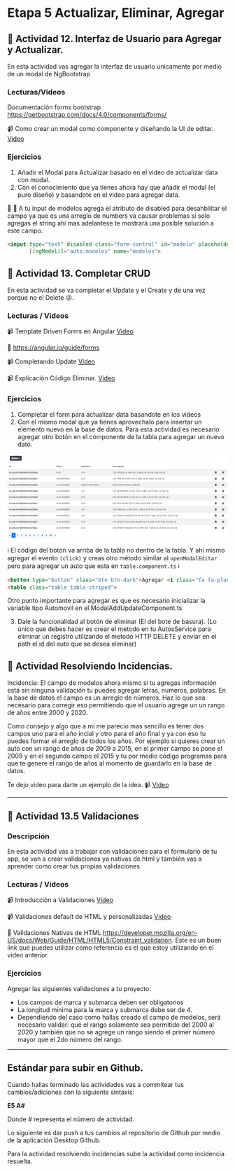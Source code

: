 # Etapa 5 Actualizar, Eliminar, Agregar

## :mushroom: Actividad 12. Interfaz de  Usuario para  Agregar y Actualizar.

En esta actividad vas  agregar la interfaz de usuario unicamente por medio de un modal de NgBootstrap

### Lecturas/Videos

Documentación forms bootstrap https://getbootstrap.com/docs/4.0/components/forms/

:video_camera: Como crear un modal como componente y diseñando la UI de editar. [Video](https://youtu.be/rbnSwSdJ1dY)

### Ejercicios
1. Añadir el Modal para Actualizar basado en el video de actualizar data con modal.
2. Con el conocimiento que ya tienes ahora hay que añadir el modal (el puro diseño) y basandote en el video para agregar data.

 :loudspeaker: :loudspeaker: A tu input de modelos agrega el atributo de disabled para desahbilitar el campo ya que es una arreglo de numbers va causar problemas si solo agregas el string ahí mas adelantese te mostrará una posible solución a este campo.
```html 
<input type="text" disabled class="form-control" id="modelo" placeholder="Agrega el modelo"
       [(ngModel)]="auto.modelos" name="modelos">
```

## :mushroom: Actividad 13. Completar CRUD

En esta actividad se va completar el Update y el Create y de una vez porque no el Delete :stuck_out_tongue_winking_eye:.

### Lecturas / Videos


:video_camera: Template Driven Forms en Angular [Video](https://youtu.be/757HWXZjzzI)

:link: https://angular.io/guide/forms

:video_camera: Completando Update [Video](https://youtu.be/BugiZi8pR-U)

:video_camera: Explicación Código Eliminar. [Video](https://youtu.be/x7JcHzvOEg8)


### Ejercicios

1. Completar el form para actualizar data basandote en los videos
2. Con el mismo modal que ya tienes aprovechalo para insertar un elemento nuevo en la base de datos. Para esta actividad es necesario agregar
otro botón en el componente de la tabla para agregar un nuevo dato.

![!](/images/tabla-boton-add.png)


:information_source: El código del boton va  arriba de la tabla no dentro de la tabla. Y ahí mismo agregar el evento `(click)` y creas otro método similar al `openModalEditar` 
pero para agregar un auto que esta en `table.component.ts` :information_source:
```html
<button type="button" class="btn btn-dark">Agregar <i class="fa fa-plus"></i></button>
<table class="table table-striped">
```

Otro punto importante para agregar es que es necesario inicializar la variable tipo Automovil en el ModalAddUpdateComponent.ts

3. Dale la funcionalidad al botón de eliminar (El del bote de basura). (Lo único que debes hacer es crear el metodo en tu AutosService para eliminar un registro
utilizando el metodo HTTP DELETE y enviar en el path el id del auto que se desea eliminar)


## :mushroom: Actividad Resolviendo Incidencias.

Incidencia: El campo de modelos ahora mismo si tu agregas información está sin ninguna validación tu puedes agregar letras, numeros, palabras. En la base de datos el campo es un arreglo de números. Haz lo que sea necesario para corregir eso permitiendo que el usuario agrege un un rango de años entre 2000 y 2020.

Como consejo y algo que a mi me parecio mas sencillo es tener dos campos uno para el año incial y otro para el año final y ya con eso tu puedes formar el arreglo de todos los años. Por ejemplo si quieres crear un auto con un rango de años de 2009 a 2015, en el primer campo se pone el 2009 y en el segundo campo el 2015 y tu por medio código programas para que te genere el rango de años  al momento de guardarlo en la base de datos.

Te dejo video para darte un ejemplo de la idea. :video_camera: [Video](https://mega.nz/file/aj5mhaQJ#F2ZNSLnnszoXdMpEGCRFNUIWhfS2_pF2GUmEmu41vhw)

___
 
## :mushroom: Actividad 13.5 Validaciones

### Descripción

En esta actividad vas a trabajar con validaciones para el formulario de tu app, se van a crear validaciones ya nativas de html y también vas a aprender como crear tus propias
validaciones

### Lecturas / Videos
:video_camera: Introducción  a Validaciones [Video](https://youtu.be/JTXNJdAyzfM)

:video_camera: Validaciones default de HTML y personalizadas [Video](https://youtu.be/pYnyJfzpq1U)

:link: Validaciones Nativas de HTML https://developer.mozilla.org/en-US/docs/Web/Guide/HTML/HTML5/Constraint_validation. Este es un buen link que puedes utilizar como referencia es el que estoy utilizando en el video anterior.

### Ejercicios
Agregar las siguientes validaciones a tu proyecto:
* Los campos de marca y submarca deben ser obligatorios
* La longitud mínima para la marca y submarca debe ser de 4.
* Dependiendo del caso como hallas creado el campo de modelos, será necesario validar: que el rango solamente sea permitido del 2000 al 2020 y también que no se agrege un rango siendo el primer número mayor que el 2do número del rango.
___

## Estándar para subir en Github.

Cuando hallas terminado las actividades vas a commitear tus cambios/adiciones con la siguiente sintaxis: 

**E5 A#**

Donde # representa el número de actividad.

Lo siguiente es dar push a tus cambios al repositorio de Github por medio de la aplicación Desktop Github.

Para la actividad resolviendo incidencias sube la actividad como incidencia resuelta.
